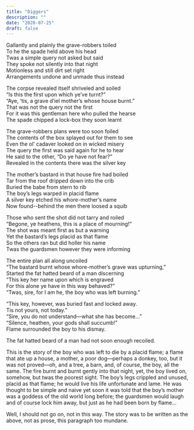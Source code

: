 ```yaml
---
title: "Diggers"
description: ""
date: "2020-07-25"
draft: false
---
```


Gallantly and plainly the grave-robbers toiled<br>
To he the spade held above his head<br>
Twas a simple query not asked but said<br>
They spoke not silently into that night<br>
Motionless and still dirt set right<br>
Arrangements undone and unmade thus instead

The corpse revealed itself shriveled and soiled<br>
“Is this the first upon which ye’ve turnt?”<br>
“Aye, ‘tis, a grave d’iel mother’s whose house burnt.”<br>
That was not the query not the first<br>
For it was this gentleman here who pulled the hearse<br>
The spade chipped a lock-box they soon learnt<br>

The grave-robbers plans were too soon foiled<br>
The contents of the box splayed out for them to see<br>
Even the ol’ cadaver looked on in wicked misery<br>
The query the first was said again for he to hear<br>
He said to the other, “Do ye have not fear?”<br>
Revealed in the contents there was the silver key<br>

The mother’s bastard in that house fire had boiled<br>
Tar from the roof dripped down into the crib<br>
Buried the babe from stern to rib<br>
The boy’s legs warped in placid flame<br>
A silver key etched his whore-mother’s name<br>
Now found--behind the men there loosed a squib<br>

Those who sent the shot did not tarry and roiled<br>
“Begone, ye heathens, this is a place of mourning!”<br>
The shot was meant first as but a warning<br>
Yet the bastard’s legs placid as that flame<br>
So the others ran but did holler his name<br>
Twas the guardsmen however they were informing<br>

The entire plan all along uncoiled<br>
“The bastard burnt whose whore-mother’s grave was upturning,”<br>
Started the fat hatted beard of a man discerning<br>
“This key her name upon which is engraved<br>
For this alone ye have in this way behaved?”<br>
“Twas, sire, for I am he, the boy who was left burning.”<br>

“This key, however, was buried fast and locked away.<br>
Tis not yours, not today.”<br>
“Sire, you do not understand—what she has become…”<br>
“Silence, heathen, your gods shall succumb!”<br>
Flame surrounded the boy to his dismay.<br>

The fat hatted beard of a man had not soon enough recoiled.

This is the story of the boy who was left to die by a placid flame; a flame that ate up a house, a mother, a poor dog—perhaps a donkey, too, but it was not proved—oh, and a tree, a barn, and, of course, the boy, all the same.  The fire burnt and burnt gently into that night, yet, the boy lived on, somehow, but twas the poorest sight.  The boy’s legs crippled and unused, placid as that flame; he would live his life unfortunate and lame.  He was thought to be simple and naive yet soon it was told that the boy’s mother was a goddess of the old world long before; the guardsmen would laugh and of course lock him away, but just as he had been born by flame…

Well, I should not go on, not in this way.  The story was to be written as the above, not as prose, this paragraph too mundane.
